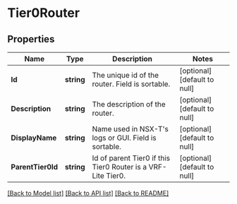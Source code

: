 # Tier0Router

## Properties
Name | Type | Description | Notes
------------ | ------------- | ------------- | -------------
**Id** | **string** | The unique id of the router. Field is sortable. | [optional] [default to null]
**Description** | **string** | The description of the router. | [optional] [default to null]
**DisplayName** | **string** | Name used in NSX-T&#39;s logs or GUI. Field is sortable. | [optional] [default to null]
**ParentTier0Id** | **string** | Id of parent Tier0 if this Tier0 Router is a VRF-Lite Tier0. | [optional] [default to null]

[[Back to Model list]](../README.md#documentation-for-models) [[Back to API list]](../README.md#documentation-for-api-endpoints) [[Back to README]](../README.md)


